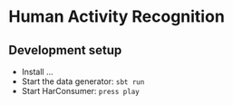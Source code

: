 # Human Activity Recognition

## Development setup
* Install ...
* Start the data generator: `sbt run`
* Start HarConsumer: `press play`

